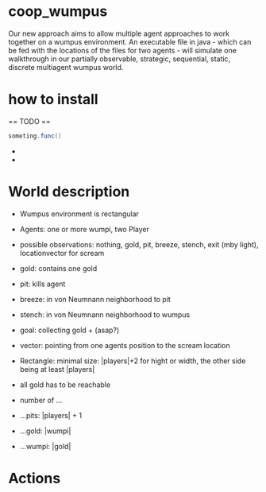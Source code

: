 # coop_wumpus
Our new approach aims to allow multiple agent approaches to work together on a wumpus environment.
An executable file in java - which can be fed with the locations of the files for two agents - will simulate one walkthrough in our
partially observable, strategic, sequential, static, discrete multiagent wumpus world.


# how to install
== TODO ==
```java
someting.func()
```
-
-

# World description
+ Wumpus environment is rectangular
+ Agents: one or more wumpi, two Player
+ possible observations: nothing, gold, pit, breeze, stench, exit (mby light), locationvector for scream

+ gold: contains one gold
+ pit: kills agent
+ breeze: in von Neumnann neighborhood to pit
+ stench: in von Neumnann neighborhood to wumpus
+ goal: collecting gold + (asap?)
+ vector: pointing from one agents position to the scream location

+ Rectangle: minimal size: |players|+2 for hight or width, the other side being at least |players| 
+ all gold has to be reachable

+ number of ...
+ ...pits: |players| + 1
+ ...gold: |wumpi|
+ ...wumpi: |gold|


# Actions
